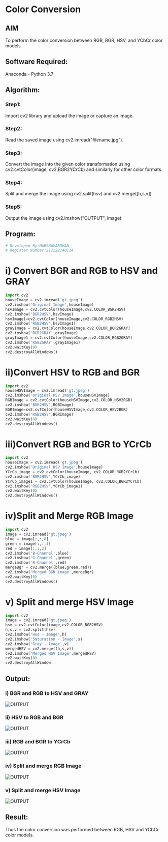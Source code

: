 # Color Conversion
## AIM
To perform the color conversion between RGB, BGR, HSV, and YCbCr color models.

## Software Required:
Anaconda - Python 3.7
## Algorithm:
### Step1:
Import cv2 library and upload the image or capture an image. 

### Step2:
Read the saved image using cv2.imread("filename.jpg"). 

### Step3:

Convert the image into the given color transformation using cv2.cvtColor(image, cv2.BGR2YCrCb) and similarly for other color formats. 
### Step4:

Split and merge the image using cv2.split(hsv) and cv2.merge([h,s,v]) 
### Step5:

Output the image using cv2.imshow("OUTPUT", image)
## Program:
```python
# Developed By:HARSHAVARDHAN
# Register Number:212222240114
```
# i) Convert BGR and RGB to HSV and GRAY
```python
import cv2
houseImage = cv2.imread('gt.jpeg')
cv2.imshow('Original Image',houseImage)
hsvImage = cv2.cvtColor(houseImage,cv2.COLOR_BGR2HSV)
cv2.imshow('BGR2HSV',hsvImage)
hsvImage1=cv2.cvtColor(houseImage,cv2.COLOR_RGB2HSV)
cv2.imshow('RGB2HSV',hsvImage1)
grayImage = cv2.cvtColor(houseImage,cv2.COLOR_BGR2GRAY)
cv2.imshow('BGR2GRAY',grayImage)
grayImage1 = cv2.cvtColor(houseImage,cv2.COLOR_RGB2GRAY)
cv2.imshow('RGB2GRAY',grayImage1)
cv2.waitKey(0)
cv2.destroyAllWindows()


```




# ii)Convert HSV to RGB and BGR
```python
import cv2
houseHSVImage = cv2.imread('gt.jpeg')
cv2.imshow('Original HSV Image',houseHSVImage)
RGBImage = cv2.cvtColor(houseHSVImage,cv2.COLOR_HSV2RGB)
cv2.imshow('BGR2HSV',RGBImage)
BGRImage=cv2.cvtColor(houseHSVImage,cv2.COLOR_HSV2BGR)
cv2.imshow('RGB2HSV',BGRImage)
cv2.waitKey(0)
cv2.destroyAllWindows()

```





# iii)Convert RGB and BGR to YCrCb
```python
import cv2
houseImage = cv2.imread('gt.jpeg')
cv2.imshow('Original HSV Image',houseImage)
YCrCb_image = cv2.cvtColor(houseImage, cv2.COLOR_RGB2YCrCb)
cv2.imshow('BGR2HSV',YCrCb_image)
YCrCb_image1 = cv2.cvtColor(houseImage, cv2.COLOR_BGR2YCrCb)
cv2.imshow('RGB2HSV',YCrCb_image1)
cv2.waitKey(0)
cv2.destroyAllWindows()

```




# iv)Split and Merge RGB Image

```python
import cv2
image = cv2.imread('gt.jpeg')
blue = image[:,:,0]
green = image[:,:,1]
red = image[:,:,2]
cv2.imshow('B-Channel',blue)
cv2.imshow('G-Channel',green)
cv2.imshow('R-Channel',red)
mergeBgr = cv2.merge((blue,green,red))
cv2.imshow('Merged BGR image',mergeBgr)
cv2.waitKey(0)
cv2.destroyAllWindows()

```



# v) Split and merge HSV Image

```python
import cv2
image = cv2.imread('gt.jpeg')
hsv = cv2.cvtColor(image,cv2.COLOR_BGR2HSV)
h,s,v = cv2.split(hsv)
cv2.imshow('Hue - Image',h)
cv2.imshow('Saturation - Image',s)
cv2.imshow('Gray - Image',v)
mergedHSV = cv2.merge((h,s,v))
cv2.imshow('Merged HSV Image',mergedHSV)
cv2.waitKey(0)
cv2.destroyAllWindow

```



## Output:
### i) BGR and RGB to HSV and GRAY

![OUTPUT](/1.png)

### ii) HSV to RGB and BGR
![OUTPUT](/2.png)


### iii) RGB and BGR to YCrCb
![OUTPUT](/3.png)

### iv) Split and merge RGB Image
![OUTPUT](/4.png)


### v) Split and merge HSV Image
![OUTPUT](/5.png)



## Result:
Thus the color conversion was performed between RGB, HSV and YCbCr color models.
